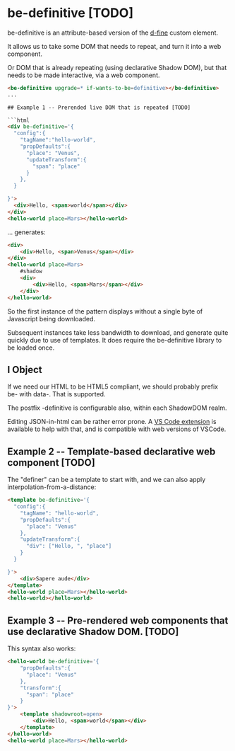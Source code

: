 # be-definitive [TODO]

be-definitive is an attribute-based version of the [d-fine](https://github.com/bahrus/d-fine) custom element.

It allows us to take some DOM that needs to repeat, and turn it into a web component.

Or DOM that is already repeating (using declarative Shadow DOM), but that needs to be made interactive, via a web component.

```html
<be-definitive upgrade=* if-wants-to-be=definitive></be-definitive>
...

## Example 1 -- Prerended live DOM that is repeated [TODO]

```html
<div be-definitive='{
  "config":{
    "tagName":"hello-world",
    "propDefaults":{
      "place": "Venus",
      "updateTransform":{
        "span": "place"
      }
    },
  }

}'>
  <div>Hello, <span>world</span></div>
</div>
<hello-world place=Mars></hello-world>
```

... generates:

```html
<div>
    <div>Hello, <span>Venus</span></div>
</div>
<hello-world place=Mars>
    #shadow
    <div>
        <div>Hello, <span>Mars</span></div>
    </div>
</hello-world>
```

So the first instance of the pattern displays without a single byte of Javascript being downloaded.  

Subsequent instances take less bandwidth to download, and generate quite quickly due to use of templates.  It does require the be-definitive library to be loaded once.

## I Object

If we need our HTML to be HTML5 compliant, we should probably prefix be- with data-.  That is supported.

The postfix -definitive is configurable also, within each ShadowDOM realm.

Editing JSON-in-html can be rather error prone.  A [VS Code extension](https://marketplace.visualstudio.com/items?itemName=andersonbruceb.json-in-html) is available to help with that, and is compatible with web versions of VSCode.

## Example 2 -- Template-based declarative web component [TODO]

The "definer" can be a template to start with, and we can also apply interpolation-from-a-distance:

```html
<template be-definitive='{
  "config":{
    "tagName": "hello-world",
    "propDefaults":{
      "place": "Venus"
    },
    "updateTransform":{
      "div": ["Hello, ", "place"]
    }
  }

}'>
    <div>Sapere aude</div>
</template>
<hello-world place=Mars></hello-world>
<hello-world></hello-world>
```

## Example 3 -- Pre-rendered web components that use declarative Shadow DOM. [TODO]

This syntax also works:

```html
<hello-world be-definitive='{
    "propDefaults":{
      "place": "Venus"
    },
    "transform":{
      "span": "place"
    }
}'>
    <template shadowroot=open>
        <div>Hello, <span>world</span></div>
    </template>
</hello-world>
<hello-world place=Mars></hello-world>
```

